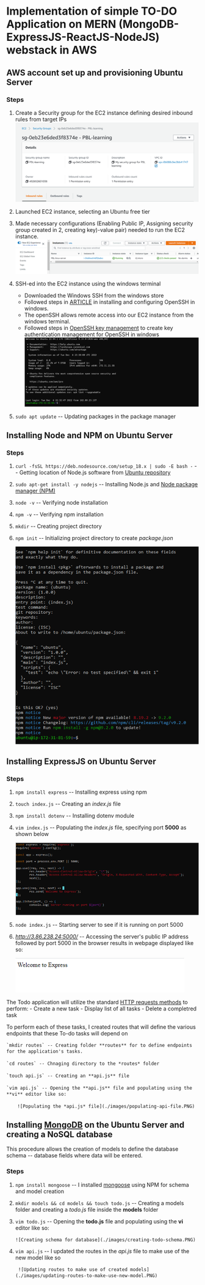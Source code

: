 #  Implementation of simple TO-DO Application on MERN (MongoDB-ExpressJS-ReactJS-NodeJS) webstack in AWS

## AWS account set up and provisioning Ubuntu Server

### Steps

1. Create a Security group for the EC2 instance defining desired inbound rules from target IPs
     ![Security group for EC2](./images/security-group.png)

2. Launched EC2 instance, selecting an Ubuntu free tier

3. Made necessary configurations (Enabling Public IP, Assigning security group created in 2, creating key)-value pair) needed to run the EC2 instance.
    ![EC2 instance](./images/EC2-instance.png)

4. SSH-ed into the EC2 instance using the windows terminal
    - Downloaded the Windows SSH from the windows store
    - Followed steps in [ARTICLE](https://learn.microsoft.com/en-us/windows-server/administration/openssh/openssh_install_firstuse?source=recommendations&tabs=powershell) in installing and configuring OpenSSH in windows.
    - The openSSH allows remote access into our EC2 instance from the windows terminal.
    - Followed steps in [OpenSSH key management](https://learn.microsoft.com/en-us/windows-server/administration/openssh/openssh_keymanagement) to create key authentication management for OpenSSH in windows
    ![SSH-ing into server](./images/SSH-via-windows-terminal.png)

5. `sudo apt update` -- Updating packages in the package manager



## Installing Node and NPM on Ubuntu Server

### Steps

1. `curl -fsSL https://deb.nodesource.com/setup_18.x | sudo -E bash -` -- Getting location of Node.js software from [Ubuntu repository](https://github.com/nodesource/distributions#deb)

2. `sudo apt-get install -y nodejs` -- Installing Node.js and [Node package manager (NPM)](https://www.npmjs.com/)

3. `node -v` -- Verifying node installation

4. `npm -v` -- Verifying npm installation

5. `mkdir` -- Creating project directory

6. `npm init` -- Initializing project directory to create *package.json*

    ![Initialing Node Packet Management](./images/initializing-npm.PNG)



## Installing ExpressJS on Ubuntu Server


### Steps

1. `npm install express` -- Installing express using npm

2. `touch index.js` -- Creating an *index.js* file

3. `npm install dotenv` -- Installing dotenv module

4. `vim index.js` -- Populating the *index.js* file, specifying port **5000** as shown below

    ![Populating the index.js file](./images/populating-index-file.PNG)

5. `node index.js` -- Starting server to see if it is running on port 5000

6. *http://3.86.238.24:5000/* -- Accessing the server's public IP address followed by port 5000 in the browser results in webpage displayed like so:

    ![Accessing server's public IP address in browser](./images/brower-content-displayed.PNG)

The Todo application will utilize the standard [HTTP requests methods](https://developer.mozilla.org/en-US/docs/Web/HTTP/Methods) to perform: 
    - Create a new task
    - Display list of all tasks
    - Delete a completred task

To perform each of these tasks, I created routes that will define the various endpoints that these To-do tasks will depend on

    `mkdir routes` -- Creating folder **routes** for to define endpoints for the application's tasks.

    `cd routes` -- Chnaging directory to the *routes* folder

    `touch api.js` -- Creating an **api.js** file

    `vim api.js` -- Opening the **api.js** file and populating using the **vi** editor like so:

        ![Populating the *api.js* file](./images/populating-api-file.PNG)

    

## Installing [MongoDB](https://www.mongodb.com/) on the Ubuntu Server and creating a NoSQL database

This procedure allows the creation of models to define the database schema -- database fields where data will be entered.

### Steps

1. `npm install mongoose` -- I installed [mongoose](https://mongoosejs.com/) using NPM for schema and model creation

2. `mkdir models && cd models && touch todo.js` -- Creating a models folder and creating a *todo.js* file inside the **models** folder

3.  `vim todo.js` -- Opening the **todo.js** file and populating using the **vi** editor like so:

        ![Creating schema for database](./images/creating-todo-schema.PNG)

4. `vim api.js` -- I updated the routes in the *api.js* file to make use of the new model like so

        ![Updating routes to make use of created models](./images/updating-routes-to-make-use-new-model.PNG)
